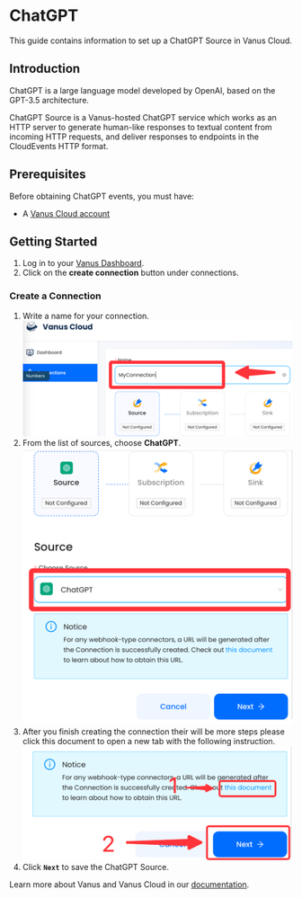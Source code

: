 # ChatGPT

This guide contains information to set up a ChatGPT Source in Vanus Cloud.

## Introduction

ChatGPT is a large language model developed by OpenAI, based on the GPT-3.5 architecture.

ChatGPT Source is a Vanus-hosted ChatGPT service which works as an HTTP server to generate human-like responses to textual content from incoming HTTP requests,
and deliver responses to endpoints in the CloudEvents HTTP format.

## Prerequisites

Before obtaining ChatGPT events, you must have:

- A [Vanus Cloud account](https://cloud.vanus.ai)

## Getting Started
1. Log in to your [Vanus Dashboard](https://cloud.vanus.ai/dashboard).
2. Click on the **create connection** button under connections.
### Create a Connection

1. Write a name for your connection.
![img.png](images/name.png)
2. From the list of sources, choose **ChatGPT**.
![img.png](images/chat.png)
3. After you finish creating the connection their will be more steps please click this document to open a new tab with the following instruction.
   ![img.png](images/greatlink.png)
4. Click **`Next`** to save the ChatGPT Source.

Learn more about Vanus and Vanus Cloud in our [documentation](https://docs.vanus.ai).

